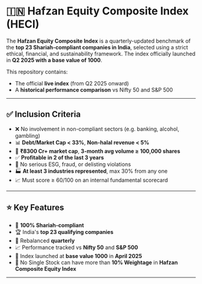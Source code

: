 # 🇮🇳 Hafzan Equity Composite Index (HECI)

The **Hafzan Equity Composite Index** is a quarterly-updated benchmark of the **top 23 Shariah-compliant companies in India**, selected using a strict ethical, financial, and sustainability framework. The index officially launched in **Q2 2025 with a base value of 1000**.

This repository contains:
- The official **live index** (from Q2 2025 onward)  
- A **historical performance comparison** vs Nifty 50 and S&P 500  

---

## ✅ Inclusion Criteria

- ❌ No involvement in non-compliant sectors (e.g. banking, alcohol, gambling)  
- 📊 **Debt/Market Cap < 33%**, **Non-halal revenue < 5%**  
- 💼 **₹8300 Cr+ market cap**, **3-month avg volume ≥ 100,000 shares**  
- ✅ **Profitable in 2 of the last 3 years**  
- 🌱 No serious ESG, fraud, or delisting violations  
- 🏭 **At least 3 industries represented**, max 30% from any one  
- 📈 Must score ≥ 60/100 on an internal fundamental scorecard

---

## ⭐ Key Features

- 🕌 **100% Shariah-compliant**  
- 🏆 India's **top 23 qualifying companies**  
- 🔁 Rebalanced **quarterly**  
- 📈 Performance tracked vs **Nifty 50** and **S&P 500**  
- 🧮 Index launched at **base value 1000** in **April 2025**
- 🧮 No Single Stock can have more than **10% Weightage** in **Hafzan Composite Equity Index**

--- 
